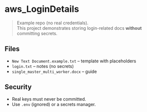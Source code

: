 # aws_LoginDetails

> Example repo (no real credentials).  
This project demonstrates storing login-related docs **without** committing secrets.

## Files
- `New Text Document.example.txt` – template with placeholders
- `login.txt` – notes (no secrets)
- `single_master_multi_worker.docx` – guide

## Security
- Real keys must never be committed.
- Use `.env` (ignored) or a secrets manager.
